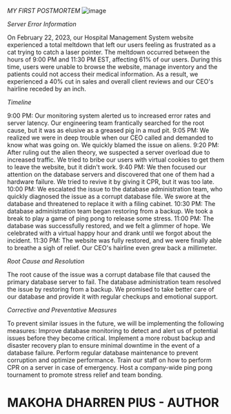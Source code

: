 *MY FIRST POSTMORTEM*
![image](https://user-images.githubusercontent.com/107412228/221952383-9b381153-5a26-4cd7-b35d-d0a3051b1fb1.png)




*Server Error Information*

On February 22, 2023, our Hospital Management System website experienced a total meltdown that left our users feeling as frustrated as a cat trying to catch a laser pointer. The meltdown occurred between the hours of 9:00 PM and 11:30 PM EST, affecting 61% of our users. During this time, users were unable to browse the website, manage inventory and the patients could not access their medical information. As a result, we experienced a 40% cut in sales and overall client reviews and our CEO's hairline receded by an inch.

*Timeline*

9:00 PM: Our monitoring system alerted us to increased error rates and server latency. Our engineering team frantically searched for the root cause, but it was as elusive as a greased pig in a mud pit.
9:05 PM: We realized we were in deep trouble when our CEO called and demanded to know what was going on. We quickly blamed the issue on aliens.
9:20 PM: After ruling out the alien theory, we suspected a server overload due to increased traffic. We tried to bribe our users with virtual cookies to get them to leave the website, but it didn't work.
9:40 PM: We then focused our attention on the database servers and discovered that one of them had a hardware failure. We tried to revive it by giving it CPR, but it was too late.
10:00 PM: We escalated the issue to the database administration team, who quickly diagnosed the issue as a corrupt database file. We swore at the database and threatened to replace it with a filing cabinet.
10:30 PM: The database administration team began restoring from a backup. We took a break to play a game of ping pong to release some stress.
11:00 PM: The database was successfully restored, and we felt a glimmer of hope. We celebrated with a virtual happy hour and drank until we forgot about the incident.
11:30 PM: The website was fully restored, and we were finally able to breathe a sigh of relief. Our CEO's hairline even grew back a millimeter.

*Root Cause and Resolution*

The root cause of the issue was a corrupt database file that caused the primary database server to fail. The database administration team resolved the issue by restoring from a backup. We promised to take better care of our database and provide it with regular checkups and emotional support.


*Corrective and Preventative Measures*

To prevent similar issues in the future, we will be implementing the following measures:
Improve database monitoring to detect and alert us of potential issues before they become critical.
Implement a more robust backup and disaster recovery plan to ensure minimal downtime in the event of a database failure.
Perform regular database maintenance to prevent corruption and optimize performance.
Train our staff on how to perform CPR on a server in case of emergency.
Host a company-wide ping pong tournament to promote stress relief and team bonding.





# MAKOHA DHARREN PIUS - AUTHOR #





